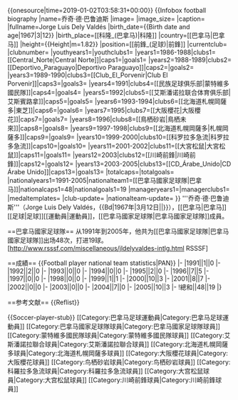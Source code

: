 {{onesource|time=2019-01-02T03:58:31+00:00}}
{{Infobox football biography
|name=乔奇·德·巴鲁迪斯
|image=
|image_size=
|caption=
|fullname=Jorge Luis Dely Valdés
|birth_date={{Birth date and age|1967|3|12}}
|birth_place=[[科隆_(巴拿马)|科隆]]
|country=[[巴拿马|巴拿马]]
|height={{Height|m=1.82}}
|position=[[前鋒_(足球)|前鋒]]
|currentclub=
|clubnumber=
|youthyears1=|youthclubs1=
|years1=1986-1988|clubs1=[[Central_Norte|Central Norte]]|caps1=|goals1=
|years2=1988-1989|clubs2=[[Deportivo_Paraguayo|Deportivo Paraguayo]]|caps2=|goals2=
|years3=1989-1990|clubs3=[[Club_El_Porvenir|Club El Porvenir]]|caps3=|goals3=
|years4=1991|clubs4=[[民族足球俱乐部|蒙特維多國民隊]]|caps4=|goals4=
|years5=1992|clubs5=[[艾斯潘诺拉联合体育俱乐部|艾斯賓路拿]]|caps5=|goals5=
|years6=1993-1994|clubs6=[[北海道札幌岡薩多|東芝]]|caps6=|goals6=
|years7=1995|clubs7=[[大阪櫻花|大阪櫻花]]|caps7=|goals7=
|years8=1996|clubs8=[[鳥栖砂岩|鳥栖未來]]|caps8=|goals8=
|years9=1997-1998|clubs9=[[北海道札幌岡薩多|札幌岡薩多]]|caps9=|goals9=
|years10=1999-2000|clubs10=[[科罗拉多急流|科罗拉多急流]]|caps10=|goals10=
|years11=2001-2002|clubs11=[[大宮松鼠|大宮松鼠]]|caps11=|goals11=
|years12=2003|clubs12=[[川崎前鋒|川崎前鋒]]|caps12=|goals12=
|years13=2003-2005|clubs13=[[CD_Árabe_Unido|CD Árabe Unido]]|caps13=|goals13=
|totalcaps=|totalgoals=
|nationalyears1=1991-2005|nationalteam1=[[巴拿马國家足球隊|巴拿马]]|nationalcaps1=48|nationalgoals1=19
|manageryears1=|managerclubs1=
|medaltemplates=
|club-update=
|nationalteam-update=
}}
'''乔奇·德·巴鲁迪斯'''（Jorge Luis Dely Valdés，{{Bd|1967年|3月12日||}}），[[巴拿马|巴拿马]][[足球|足球]][[運動員|運動員]]，[[巴拿马國家足球隊|巴拿马國家足球隊]]成員。

==巴拿马國家足球隊==
从1991年到2005年，他共为[[巴拿马國家足球隊|巴拿马國家足球隊]]出场48次，打进19球。<ref name="RSSSF">[http://www.rsssf.com/miscellaneous/jldelyvaldes-intlg.html RSSSF]</ref>

==成績==
<ref name="RSSSF"/>
{{Football player national team statistics|PAN}}
|-
|1991||1||0
|-
|1992||2||0
|-
|1993||0||0
|-
|1994||0||0
|-
|1995||2||0
|-
|1996||7||5
|-
|1997||0||0
|-
|1998||0||0
|-
|1999||1||1
|-
|2000||10||3
|-
|2001||8||7
|-
|2002||0||0
|-
|2003||0||0
|-
|2004||7||0
|-
|2005||10||3
|-
!總和||48||19
|}

==参考文献==
{{Reflist}}

{{Soccer-player-stub}}
[[Category:巴拿马足球運動員|Category:巴拿马足球運動員]]
[[Category:巴拿马國家足球隊球員|Category:巴拿马國家足球隊球員]]
[[Category:蒙特維多國民隊球員|Category:蒙特維多國民隊球員]]
[[Category:艾斯潘諾拉聯合球員|Category:艾斯潘諾拉聯合球員]]
[[Category:北海道札幌岡薩多球員|Category:北海道札幌岡薩多球員]]
[[Category:大阪櫻花球員|Category:大阪櫻花球員]]
[[Category:鸟栖砂岩球員|Category:鸟栖砂岩球員]]
[[Category:科羅拉多急流球員|Category:科羅拉多急流球員]]
[[Category:大宫松鼠球員|Category:大宫松鼠球員]]
[[Category:川崎前鋒球員|Category:川崎前鋒球員]]